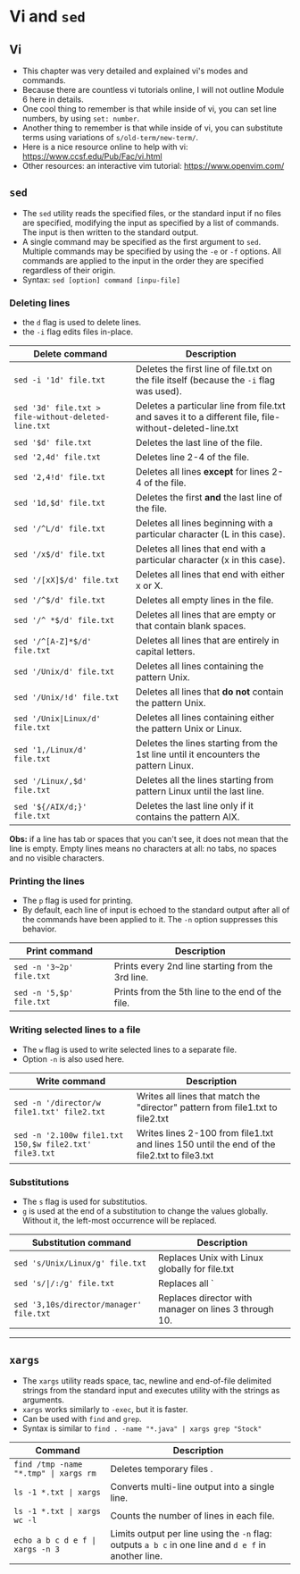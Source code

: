 # Vi and `sed`

## Vi

- This chapter was very detailed and explained vi's modes and commands.
- Because there are countless vi tutorials online, I will not outline Module 6 here in details.
- One cool thing to remember is that while inside of vi, you can set line numbers, by using `set: number`.
- Another thing to remember is that while inside of vi, you can substitute terms using variations of `s/old-term/new-term/`.
- Here is a nice resource online to help with vi: https://www.ccsf.edu/Pub/Fac/vi.html
- Other resources: an interactive vim tutorial: https://www.openvim.com/

## `sed`

- The `sed` utility reads the specified files, or the standard input if no files are specified, modifying the input as specified by a list of commands. The input is then written to the standard output.
- A single command may be specified as the first argument to `sed`. Multiple commands may be specified by using the `-e` or `-f` options. All commands are applied to the input in the order they are specified regardless of their origin.
- Syntax: `sed [option] command [inpu-file]`

### Deleting lines

- the `d` flag is used to delete lines.
- the `-i` flag edits files in-place.

Delete command | Description
-------------- | -----------
`sed -i '1d' file.txt` | Deletes the first line of file.txt on the file itself (because the `-i` flag was used).
`sed '3d' file.txt > file-without-deleted-line.txt` | Deletes a particular line from file.txt and saves it to a different file, file-without-deleted-line.txt
`sed '$d' file.txt` | Deletes the last line of the file.
`sed '2,4d' file.txt` | Deletes line 2-4 of the file.
`sed '2,4!d' file.txt` | Deletes all lines **except** for lines 2-4 of the file.
`sed '1d,$d' file.txt` | Deletes the first **and** the last line of the file.
`sed '/^L/d' file.txt` | Deletes all lines beginning with a particular character (L in this case).
`sed '/x$/d' file.txt` | Deletes all lines that end with a particular character (x in this case).
`sed '/[xX]$/d' file.txt` | Deletes all lines that end with either x or X.
`sed '/^$/d' file.txt` | Deletes all empty lines in the file.
`sed '/^ *$/d' file.txt` | Deletes all lines that are empty or that contain blank spaces.
`sed '/^[A-Z]*$/d' file.txt` | Deletes all lines that are entirely in capital letters.
`sed '/Unix/d' file.txt` | Deletes all lines containing the pattern Unix.
`sed '/Unix/!d' file.txt` | Deletes all lines that **do not** contain the pattern Unix.
`sed '/Unix\|Linux/d' file.txt` | Deletes all lines containing either the pattern Unix or Linux.
`sed '1,/Linux/d' file.txt` | Deletes the lines starting from the 1st line until it encounters the pattern Linux.
`sed '/Linux/,$d' file.txt` | Deletes all the lines starting from pattern Linux until the last line.
`sed '${/AIX/d;}' file.txt` | Deletes the last line only if it contains the pattern AIX.

**Obs:** if a line has tab or spaces that you can't see, it does not mean that the line is empty. Empty lines means no characters at all: no tabs, no spaces and no visible characters.


### Printing the lines

- The `p` flag is used for printing.
- By default, each line of input is echoed to the standard output after all of the commands have been applied to it.  The `-n` option suppresses this behavior.

Print command | Description
------------- | -----------
`sed -n '3~2p' file.txt` | Prints every 2nd line starting from the 3rd line.
`sed -n '5,$p' file.txt` | Prints from the 5th line to the end of the file.

### Writing selected lines to a file

- The `w` flag is used  to write selected lines to a separate file.
- Option `-n` is also used here.

Write command | Description
------------- | -----------
`sed -n '/director/w file1.txt' file2.txt` | Writes all lines that match the "director" pattern from file1.txt to file2.txt
`sed -n '2.100w file1.txt 150,$w file2.txt' file3.txt` | Writes lines 2-100 from file1.txt and lines 150 until the end of the file2.txt to file3.txt

### Substitutions

- The `s` flag is used for substitutios.
- `g` is used at the end of a substitution to change the values globally. Without it, the left-most occurrence will be replaced.

Substitution command | Description
-------------------- | ------------
`sed 's/Unix/Linux/g' file.txt` | Replaces Unix with Linux globally for file.txt
`sed 's/\|/:/g' file.txt` | Replaces all `|` with `:`
`sed '3,10s/director/manager' file.txt` | Replaces director with manager on lines 3 through 10.

----

## `xargs`

- The `xargs` utility reads space, tac, newline and end-of-file delimited strings from the standard input and executes utility with the strings as arguments.
- `xargs` works similarly to `-exec`, but it is faster.
- Can be used with `find` and `grep`.
- Syntax is similar to `find . -name "*.java" | xargs grep "Stock"`

Command | Description
------- | -----------
`find /tmp -name "*.tmp" \| xargs rm` | Deletes temporary files .
`ls -1 *.txt \| xargs` | Converts multi-line output into a single line.
`ls -1 *.txt \| xargs wc -l` | Counts the number of lines in each file.
`echo a b c d e f \| xargs -n 3` | Limits output per line using the `-n` flag: outputs `a b c` in one line and `d e f` in another line. 

